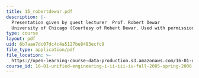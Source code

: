 ```yaml
---
title: 15_robertdewar.pdf
description: |-
  Presentation given by guest lecturer  Prof. Robert Dewar
  University of Chicago (Courtesy of Robert Dewar. Used with permission.)
type: course
layout: pdf
uid: 6b7aae7dc07dc4c4a5127be8483ecfc9
file_type: application/pdf
file_location: >-
  https://open-learning-course-data-production.s3.amazonaws.com/16-01-unified-engineering-i-ii-iii-iv-fall-2005-spring-2006/6b7aae7dc07dc4c4a5127be8483ecfc9_15_robertdewar.pdf
course_id: 16-01-unified-engineering-i-ii-iii-iv-fall-2005-spring-2006
---
```

